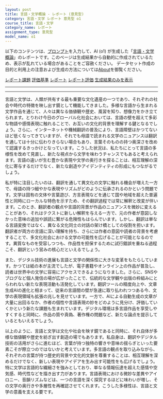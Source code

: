 ```yaml
---
layout: post
title: 言語・文学概論 - レポート (意見型)
category: 言語・文学 レポート 意見型 o1
course_title: 言語・文学
category_name: レポート
assignment_type: 意見型
model_name: o1
---
```


以下のコンテンツは、[プロンプト](https://github.com/takedatoshiyuki/synthetic_assignments/tree/main/generated/言語・文学/o1/prompt_レポート-意見型.md)を入力して、AI (o1) が生成した「[言語・文学概論](/contents/言語・文学/)」のレポートです。このページは生成結果から自動的に作成されているため、表示が乱れている場合があることをご容赦ください。
データセット作成の目的と利用上の注意および生成の方法については[About](/About)を御覧ください。

[レポート課題](../レポート課題-意見型)
[評価基準](../評価基準-意見型)
[レポート](../レポート-意見型)
[レポート評価](../レポート評価-意見型)
[生成結果のみを表示](https://github.com/takedatoshiyuki/synthetic_assignments/tree/main/generated/言語・文学/o1/レポート-意見型.md)
  

***
***
  
言語と文学は、人類が共有する最も重要な文化遺産の一つであり、それぞれの社会や時代の特徴を映し出す鏡として機能してきました。多様な言語から生まれる文学作品を通じて、人々は異なる価値観や歴史、風習を知り、想像力をかき立てられます。とりわけ今日のグローバル化社会においては、言語の壁を超えて多彩な物語や感情表現に触れることで、お互いの文化的背景を理解する鍵となるでしょう。さらに、インターネットや機械翻訳の普及により、言語障壁はかつてないほど低くなってきていますが、それでも母語で読まれる文学のニュアンスは翻訳を通しては十分に伝わりきらない場合もあり、言葉そのものの持つ奥深さを改めて認識するきっかけとなっています。こうした状況は、私たちにとって言語の多様性を改めて見直し、新たな視点から文学を味わうチャンスでもあると考えられます。言語の違いが生む豊かな表現や文学の奥行きを探ることは、相互理解の深化に寄与するだけでなく、新たな創造やアイデンティティの形成にもつながるでしょう。

私が特に注目したいのは、翻訳を通して異文化の文学に触れる機会が増えた一方で、母語の持つ細やかな表現やリズムがどのように伝承されるのかという問題です。文学は固有の文体や言葉遊び、方言表現などを通じて国や地域を超えた普遍性と同時にローカルな特色を示すため、その翻訳過程では常に解釈と改変が伴います。このとき、翻訳者の観点や言語的背景が作品のニュアンスを微妙に変えることがあり、それはテクストに新しい解釈を与える一方で、元の作者が意図しなかった意味の追加や誤読に繋がる危険性もはらんでいます。しかし、翻訳は単なる言語変換ではなく、異なる文化同士の対話の架け橋としての役割を担います。翻訳者が両方の言語に深い理解を持ち、さらには作者の意図や読者の背景を考慮することで、多文化社会における文学の可能性を広げることが可能となるのです。異質なものを受容しつつも、作品性を担保するために試行錯誤を重ねる過程こそ、翻訳という営みの核心だといえるでしょう。

また、デジタル技術の進展も言語と文学の関係性に大きな変革をもたらしています。かつては紙の本が主流でしたが、電子書籍やオンライン上の作品が普及し、読者は世界中の文学に容易にアクセスできるようになりました。さらに、SNSやブログなど個人発信の場が広がったことで、伝統的な文学観や出版の枠組みにとらわれない新たな表現活動も活発化しています。翻訳ツールの精度向上や、文章生成AIの進化と相まって、従来の言語間の壁が急速に取り払われつつある今、文学の表現領域も拡張の兆しを見せています。一方で、AIによる自動生成の文章が大量に出回るなか、作者の個性や言語表現の妙をどのように見分け、評価していくかという新たな課題も生まれています。デジタル環境は多言語作品を享受しやすくすると同時に、作品の質や真偽、著作権の問題など、新たな論点を提示しているともいえるでしょう。

以上のように、言語と文学は文化や社会を映す鏡であると同時に、それ自体が多様な価値観や歴史を紡ぎ出す創造の場でもあります。私自身は、翻訳やデジタル技術の活用がさらに進むほど、言葉が持つ独特の響きや意味の揺らぎといった要素こそが際立つのではないかと考えています。多言語の観点を取り込みながら、それぞれの言葉が持つ歴史的背景や文化的文脈を尊重することは、相互理解を深めるだけでなく、新しい表現やアイデアを生み出す可能性をも広げるでしょう。特に文学は言語的な繊細さを強みとしており、単なる情報伝達を超えた感情や空気感、時代性などを描き出す力があります。言語表現における微妙な差異やアイロニー、音韻リズムなどは、一つの言語を深く探究するほどに味わいが増し、その文学の奥行きや多層性を再確認させてくれます。こうした多様性は、言語と文学の意義を支える要です。
